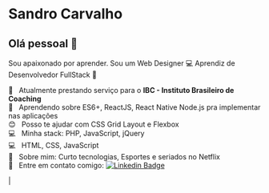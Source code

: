 # Sandro Carvalho

## Olá pessoal 👋

Sou apaixonado por aprender.
Sou um Web Designer :computer:
Aprendiz de Desenvolvedor FullStack :telescope:

 :high_brightness:  &nbsp; Atualmente prestando serviço para o **IBC - Instituto Brasileiro de Coaching**
 <br/> :purple_heart: &nbsp; Aprendendo sobre ES6+, ReactJS, React Native Node.js pra implementar nas aplicações
 <br/> :blush: &nbsp; Posso te ajudar com CSS Grid Layout e Flexbox
 <br/> :computer: &nbsp; Minha stack: PHP, JavaScript, jQuery
 <br/> :computer: &nbsp; HTML, CSS, JavaScript
 <br/> 💬  &nbsp; Sobre mim: Curto tecnologias, Esportes e seriados no Netflix
 <br/> :email: &nbsp; Entre em contato comigo: [![Linkedin Badge](https://img.shields.io/badge/-SandroLuiz-blue?style=flat-square&logo=Linkedin&logoColor=white&link=https://www.linkedin.com/in/sandro-luiz97/)](https://www.linkedin.com/in/sandro-luiz97/) 

| 

